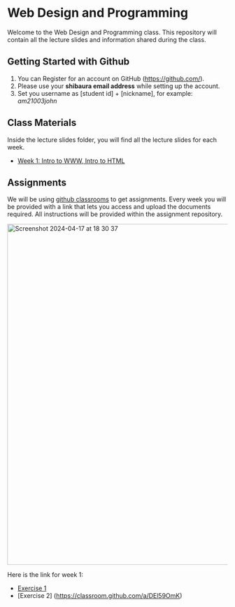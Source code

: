 # Web Design and Programming 
Welcome to the Web Design and Programming class. This repository will contain all the lecture slides and information shared during the class.

## Getting Started with Github
  1. You can Register for an account on GitHub (https://github.com/).
  2. Please use your **shibaura email address** while setting up the account.
  3. Set you username as [student id] + [nickname], for example: *am21003john*

## Class Materials
Inside the lecture slides folder, you will find all the lecture slides for each week.
- [Week 1: Intro to WWW, Intro to HTML](lectureslides/week1.pdf)

## Assignments
We will be using [github classrooms](https://classroom.github.com/classrooms/166478496-shibaura-webdesign-2024-classroom) to get assignments. Every week you will be provided with a link that lets you access and upload the documents required. All instructions will be provided within the assignment repository.

<img width="780" alt="Screenshot 2024-04-17 at 18 30 37" src="https://github.com/Shibaura-WebDesign-2024/ClassMaterials/assets/82876331/e460996b-a920-4f70-803f-7f8b81460a0e">

Here is the link for week 1:
- [Exercise 1](https://classroom.github.com/a/gLxG_S83)
- [Exercise 2] (https://classroom.github.com/a/DEl59OmK)
